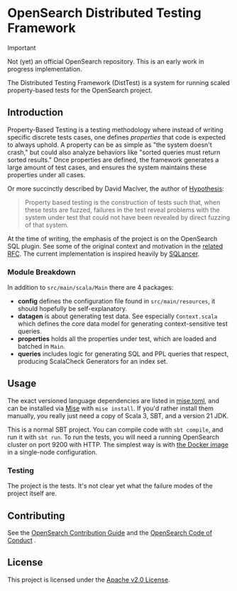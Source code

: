 # OpenSearch Distributed Testing Framework

> [!IMPORTANT]
> Not (yet) an official OpenSearch repository. This is an early work in progress implementation.

The Distributed Testing Framework (DistTest) is a system for running scaled property-based tests
for the OpenSearch project.

## Introduction

Property-Based Testing is a testing methodology where instead of writing specific discrete tests
cases, one defines *properties* that code is expected to always uphold. A property can be as simple
as "the system doesn't crash," but could also analyze behaviors like "sorted queries must return
sorted results." Once properties are defined, the framework generates a large amount of test cases,
and ensures the system maintains these properties under all cases.

Or more succinctly described by David Maclver, the author of
[Hypothesis](https://hypothesis.works/articles/what-is-property-based-testing/):
> Property based testing is the construction of tests such that, when these tests are fuzzed,
> failures in the test reveal problems with the system under test that could not have been revealed
> by direct fuzzing of that system.

At the time of writing, the emphasis of the project is on the OpenSearch SQL plugin. See some of the
original context and motivation in the [related RFC](https://github.com/opensearch-project/sql/issues/3220).
The current implementation is inspired heavily by [SQLancer](https://github.com/sqlancer/sqlancer).

### Module Breakdown

In addition to `src/main/scala/Main` there are 4 packages:
- **config** defines the configuration file found in `src/main/resources`, it should hopefully be
  self-explanatory.
- **datagen** is about generating test data. See especially `Context.scala` which defines the core
  data model for generating context-sensitive test queries.
- **properties** holds all the properties under test, which are loaded and batched in `Main`.
- **queries** includes logic for generating SQL and PPL queries that respect, producing ScalaCheck
  Generators for an index set.

## Usage

The exact versioned language dependencies are listed in [mise.toml](./mise.toml), and can be
installed via [Mise](https://mise.jdx.dev/) with `mise install`. If you'd rather install them
manually, you really just need a copy of Scala 3, SBT, and a version 21 JDK.

This is a normal SBT project. You can compile code with `sbt compile`, and run it with `sbt run`. To
run the tests, you will need a running OpenSearch cluster on port 9200 with HTTP. The simplest way
is with [the Docker image](https://opensearch.org/docs/latest/install-and-configure/install-opensearch/docker/)
in a single-node configuration.

### Testing

The project is the tests. It's not clear yet what the failure modes of the project itself are.

## Contributing

See the [OpenSearch Contribution Guide](https://github.com/opensearch-project/.github/blob/main/CONTRIBUTING.md)
and the [OpenSearch Code of Conduct](https://github.com/opensearch-project/.github/blob/main/CODE_OF_CONDUCT.md) .

## License

This project is licensed under the [Apache v2.0 License](./LICENSE).
